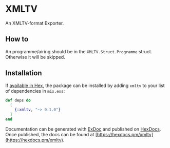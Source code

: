 # XMLTV

An XMLTV-format Exporter.

## How to

An programme/airing should be in the `XMLTV.Struct.Programme` struct. Otherwise it will be skipped.

## Installation

If [available in Hex](https://hex.pm/docs/publish), the package can be installed
by adding `xmltv` to your list of dependencies in `mix.exs`:

```elixir
def deps do
  [
    {:xmltv, "~> 0.1.0"}
  ]
end
```

Documentation can be generated with [ExDoc](https://github.com/elixir-lang/ex_doc)
and published on [HexDocs](https://hexdocs.pm). Once published, the docs can
be found at [https://hexdocs.pm/xmltv](https://hexdocs.pm/xmltv).
